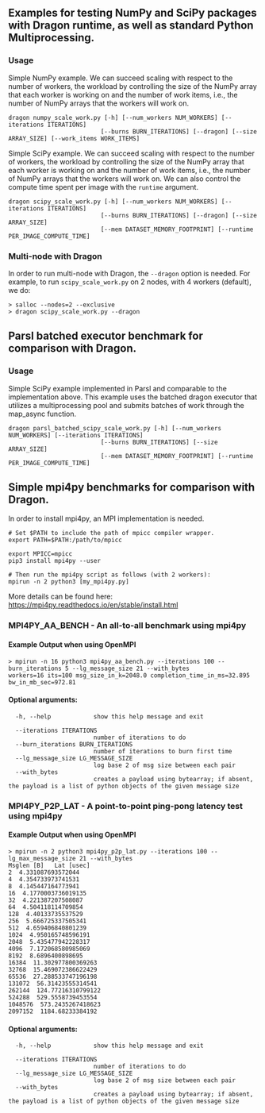 ## Examples for testing NumPy and SciPy packages with Dragon runtime, as well as standard Python Multiprocessing.

### Usage

Simple NumPy example. We can succeed scaling with respect to the number of workers, the workload by
controlling the size of the NumPy array that each worker is working on and the number of work items, i.e., the
number of NumPy arrays that the workers will work on.

```
dragon numpy_scale_work.py [-h] [--num_workers NUM_WORKERS] [--iterations ITERATIONS]
                          [--burns BURN_ITERATIONS] [--dragon] [--size ARRAY_SIZE] [--work_items WORK_ITEMS]
```

Simple SciPy example. We can succeed scaling with respect to the number of workers, the workload by controlling the size of the NumPy array that each worker is working on and the number of work items, i.e., the number of NumPy arrays that the workers will work on. We can also control the compute time spent per image with the `runtime` argument.
```
dragon scipy_scale_work.py [-h] [--num_workers NUM_WORKERS] [--iterations ITERATIONS]
                          [--burns BURN_ITERATIONS] [--dragon] [--size ARRAY_SIZE]
                          [--mem DATASET_MEMORY_FOOTPRINT] [--runtime PER_IMAGE_COMPUTE_TIME]
```

### Multi-node with Dragon

In order to run multi-node with Dragon, the `--dragon` option is needed. For example, to run `scipy_scale_work.py` on 2 nodes, with 4 workers (default), we do:
```
> salloc --nodes=2 --exclusive
> dragon scipy_scale_work.py --dragon
```
## Parsl batched executor benchmark for comparison with Dragon.

### Usage

Simple SciPy example implemented in Parsl and comparable to the implementation above. This example uses the batched dragon executor that utilizes a multiprocessing pool and submits batches of work through the map_async function.  
```
dragon parsl_batched_scipy_scale_work.py [-h] [--num_workers NUM_WORKERS] [--iterations ITERATIONS]
                          [--burns BURN_ITERATIONS] [--size ARRAY_SIZE]
                          [--mem DATASET_MEMORY_FOOTPRINT] [--runtime PER_IMAGE_COMPUTE_TIME]
```

## Simple mpi4py benchmarks for comparison with Dragon.

In order to install mpi4py, an MPI implementation is needed.

```
# Set $PATH to include the path of mpicc compiler wrapper.
export PATH=$PATH:/path/to/mpicc

export MPICC=mpicc
pip3 install mpi4py --user

# Then run the mpi4py script as follows (with 2 workers):
mpirun -n 2 python3 [my_mpi4py.py]
```

More details can be found here: https://mpi4py.readthedocs.io/en/stable/install.html


### MPI4PY_AA_BENCH - An all-to-all benchmark using mpi4py

#### Example Output when using OpenMPI
```
> mpirun -n 16 python3 mpi4py_aa_bench.py --iterations 100 --burn_iterations 5 --lg_message_size 21 --with_bytes
workers=16 its=100 msg_size_in_k=2048.0 completion_time_in_ms=32.895 bw_in_mb_sec=972.81
```


#### Optional arguments:
```
  -h, --help            show this help message and exit

  --iterations ITERATIONS
                        number of iterations to do
  --burn_iterations BURN_ITERATIONS
                        number of iterations to burn first time
  --lg_message_size LG_MESSAGE_SIZE
                        log base 2 of msg size between each pair
  --with_bytes
                        creates a payload using bytearray; if absent, the payload is a list of python objects of the given message size
```



### MPI4PY_P2P_LAT - A point-to-point ping-pong latency test using mpi4py

#### Example Output when using OpenMPI
```
> mpirun -n 2 python3 mpi4py_p2p_lat.py --iterations 100 --lg_max_message_size 21 --with_bytes
Msglen [B]   Lat [usec]
2  4.331087693572044
4  4.354733973741531
8  4.145447164773941
16  4.1770003736019135
32  4.221387207508087
64  4.504118114709854
128  4.40133735537529
256  5.666725337505341
512  4.659406840801239
1024  4.950165748596191
2048  5.435477942228317
4096  7.172068580985069
8192  8.6896400898695
16384  11.302977800369263
32768  15.469072386622429
65536  27.288533747196198
131072  56.31423555314541
262144  124.77216310799122
524288  529.5558739453554
1048576  573.2435267418623
2097152  1184.68233384192
```

#### Optional arguments:
```
  -h, --help            show this help message and exit

  --iterations ITERATIONS
                        number of iterations to do
  --lg_message_size LG_MESSAGE_SIZE
                        log base 2 of msg size between each pair
  --with_bytes
                        creates a payload using bytearray; if absent, the payload is a list of python objects of the given message size
```
